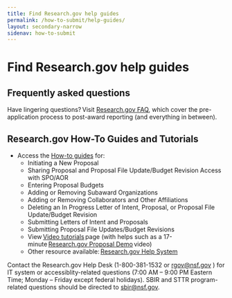 ```yaml
---
title: Find Research.gov help guides
permalink: /how-to-submit/help-guides/
layout: secondary-narrow
sidenav: how-to-submit
---
```


# Find Research.gov help guides

## Frequently asked questions 

Have lingering questions? Visit [Research.gov FAQ](https://www.nsf.gov/publications/pub_summ.jsp?ods_key=nsf22053), which cover the pre-application process to post-award reporting (and everything in between). 

## Research.gov How-To Guides and Tutorials 
* Access the [How-to guides](https://www.research.gov/research-web/content/aboutpsm) for: 
    - Initiating a New Proposal 
    - Sharing Proposal and Proposal File Update/Budget Revision Access with SPO/AOR 
    - Entering Proposal Budgets 
    - Adding or Removing Subaward Organizations 
    - Adding or Removing Collaborators and Other Affiliations 
    - Deleting an In Progress Letter of Intent, Proposal, or Proposal File Update/Budget Revision 
    - Submitting Letters of Intent and Proposals 
    - Submitting Proposal File Updates/Budget Revisions 
    - View [Video tutorials](https://www.research.gov/research-portal/appmanager/base/desktop?_nfpb=true&_pageLabel=research_node_display&_nodePath=/researchGov/Service/Desktop/ProposalPreparationandSubmission.html#video) page (with helps such as a 17-minute [Research.gov Proposal Demo](https://www.research.gov/common/attachment/Desktop/psmvideo6.html) video)  
    - Other resource available: [Research.gov Help System](https://www.research.gov/common/robohelp/public/WebHelp/Research.htm#Welcome_to_the_Research_gov_Help_System.htm)

Contact the Research.gov Help Desk (1-800-381-1532 or rgov@nsf.gov ) for IT system or accessiblity-related questions (7:00 AM – 9:00 PM Eastern Time; Monday – Friday except federal holidays). SBIR and STTR program-related questions should be directed to sbir@nsf.gov. 
